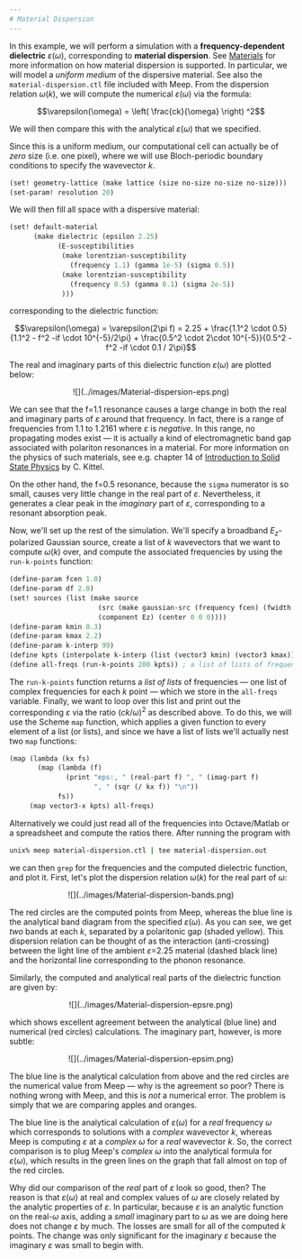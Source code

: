 ```yaml
---
# Material Dispersion
---
```


In this example, we will perform a simulation with a **frequency-dependent dielectric** $\varepsilon(\omega)$, corresponding to **material dispersion**. See [Materials](../Materials/#material-dispersion) for more information on how material dispersion is supported. In particular, we will model a *uniform medium* of the dispersive material. See also the `material-dispersion.ctl` file included with Meep. From the dispersion relation $\omega(k)$, we will compute the numerical $\varepsilon(\omega)$ via the formula:

$$\varepsilon(\omega) = \left( \frac{ck}{\omega} \right) ^2$$

We will then compare this with the analytical $\varepsilon(\omega)$ that we specified.

Since this is a uniform medium, our computational cell can actually be of *zero* size (i.e. one pixel), where we will use Bloch-periodic boundary conditions to specify the wavevector *k*.

```scm
(set! geometry-lattice (make lattice (size no-size no-size no-size)))
(set-param! resolution 20)
```

We will then fill all space with a dispersive material:

```scm
(set! default-material
      (make dielectric (epsilon 2.25)
            (E-susceptibilities 
             (make lorentzian-susceptibility
               (frequency 1.1) (gamma 1e-5) (sigma 0.5))
             (make lorentzian-susceptibility
               (frequency 0.5) (gamma 0.1) (sigma 2e-5))
             )))
```

corresponding to the dielectric function:

$$\varepsilon(\omega) = \varepsilon(2\pi f) = 2.25 + \frac{1.1^2 \cdot 0.5}{1.1^2 - f^2 -if \cdot 10^{-5}/2\pi} + \frac{0.5^2 \cdot 2\cdot 10^{-5}}{0.5^2 - f^2 -if \cdot 0.1 / 2\pi}$$

The real and imaginary parts of this dielectric function $\varepsilon(\omega)$ are plotted below:

<center>
![](../images/Material-dispersion-eps.png)
</center>

We can see that the f=1.1 resonance causes a large change in both the real and imaginary parts of $\varepsilon$ around that frequency. In fact, there is a range of frequencies from 1.1 to 1.2161 where $\varepsilon$ is *negative*. In this range, no propagating modes exist &mdash; it is actually a kind of electromagnetic band gap associated with polariton resonances in a material. For more information on the physics of such materials, see e.g. chapter 14 of [Introduction to Solid State Physics](http://www.wiley.com/WileyCDA/WileyTitle/productCd-EHEP000803.html) by C. Kittel.

On the other hand, the f=0.5 resonance, because the `sigma` numerator is so small, causes very little change in the real part of $\varepsilon$. Nevertheless, it generates a clear peak in the *imaginary* part of $\varepsilon$, corresponding to a resonant absorption peak.

Now, we'll set up the rest of the simulation. We'll specify a broadband $E_z$-polarized Gaussian source, create a list of *k* wavevectors that we want to compute $\omega(k)$ over, and compute the associated frequencies by using the `run-k-points` function:

```scm
(define-param fcen 1.0)
(define-param df 2.0)
(set! sources (list (make source
                      (src (make gaussian-src (frequency fcen) (fwidth df)))
                      (component Ez) (center 0 0 0))))
(define-param kmin 0.3)
(define-param kmax 2.2)
(define-param k-interp 99)
(define kpts (interpolate k-interp (list (vector3 kmin) (vector3 kmax))))
(define all-freqs (run-k-points 200 kpts)) ; a list of lists of frequencies  
```

The `run-k-points` function returns a *list of lists* of frequencies &mdash; one list of complex frequencies for each *k* point &mdash; which we store in the `all-freqs` variable. Finally, we want to loop over this list and print out the corresponding $\varepsilon$ via the ratio $(ck/\omega)^2$ as described above. To do this, we will use the Scheme `map` function, which applies a given function to every element of a list (or lists), and since we have a list of lists we'll actually nest two `map` functions:

```scm
(map (lambda (kx fs)
       (map (lambda (f)
              (print "eps:, " (real-part f) ", " (imag-part f)
                     ", " (sqr (/ kx f)) "\n"))
            fs))
     (map vector3-x kpts) all-freqs)
```

Alternatively we could just read all of the frequencies into Octave/Matlab or a spreadsheet and compute the ratios there. After running the program with

```sh
unix% meep material-dispersion.ctl | tee material-dispersion.out
```

we can then `grep` for the frequencies and the computed dielectric function, and plot it. First, let's plot the dispersion relation $\omega(k)$ for the real part of $\omega$:

<center>
![](../images/Material-dispersion-bands.png)
</center>

The red circles are the computed points from Meep, whereas the blue line is the analytical band diagram from the specified $\varepsilon(\omega)$. As you can see, we get *two* bands at each *k*, separated by a polaritonic gap (shaded yellow). This dispersion relation can be thought of as the interaction (anti-crossing) between the light line of the ambient $\varepsilon$=2.25 material (dashed black line) and the horizontal line corresponding to the phonon resonance.

Similarly, the computed and analytical real parts of the dielectric function are given by:

<center>
![](../images/Material-dispersion-epsre.png)
</center>

which shows excellent agreement between the analytical (blue line) and numerical (red circles) calculations. The imaginary part, however, is more subtle:

<center>
![](../images/Material-dispersion-epsim.png)
</center>

The blue line is the analytical calculation from above and the red circles are the numerical value from Meep &mdash; why is the agreement so poor? There is nothing wrong with Meep, and this is *not* a numerical error. The problem is simply that we are comparing apples and oranges.

The blue line is the analytical calculation of $\varepsilon(\omega)$ for a *real* frequency $\omega$ which corresponds to solutions with a *complex* wavevector *k*, whereas Meep is computing $\varepsilon$ at a *complex* $\omega$ for a *real* wavevector *k*. So, the correct comparison is to plug Meep's *complex* $\omega$ into the analytical formula for $\varepsilon(\omega)$, which results in the green lines on the graph that fall almost on top of the red circles.

Why did our comparison of the *real* part of $\varepsilon$ look so good, then? The reason is that $\varepsilon(\omega)$ at real and complex values of $\omega$ are closely related by the analytic properties of $\varepsilon$. In particular, because $\varepsilon$ is an analytic function on the real-$\omega$ axis, adding a *small* imaginary part to $\omega$ as we are doing here does not change $\varepsilon$ by much. The losses are small for all of the computed *k* points. The change was only significant for the imaginary $\varepsilon$ because the imaginary $\varepsilon$ was small to begin with.
